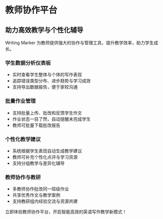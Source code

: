 # 教师协作平台

## 助力高效教学与个性化辅导

Writing Marker 为教师提供强大的协作与管理工具，提升教学效率，助力学生成长。

### 学生数据分析仪表板

- 实时查看学生整体与个体的写作表现
- 追踪错误类型分布、进步趋势与学习成效
- 支持导出数据报告，便于家校沟通

### 批量作业管理

- 支持批量上传、批改和反馈学生作文
- 作业状态一目了然，自动提醒未完成学生
- 教师可批量下载批改报告

### 个性化教学建议

- 系统根据学生表现自动生成教学建议
- 教师可补充个性化点评与学习资源
- 支持分组教学与差异化辅导

### 教师协作与教研

- 多教师协作批改同一班级作业
- 共享优秀作文与教学案例
- 支持教研组内经验交流与资源共建

立即体验教师协作平台，开启智能高效的英语写作教学新模式！ 
